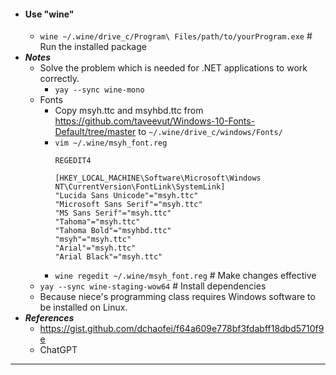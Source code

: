 - #### Use "wine"
    - `wine ~/.wine/drive_c/Program\ Files/path/to/yourProgram.exe` # Run the installed package
- ***Notes***
    - Solve the problem which is needed for .NET applications to work correctly.
        - `yay --sync wine-mono`
    - Fonts
        - Copy msyh.ttc and msyhbd.ttc from https://github.com/taveevut/Windows-10-Fonts-Default/tree/master to `~/.wine/drive_c/windows/Fonts/`
        - `vim ~/.wine/msyh_font.reg`
          ```
          REGEDIT4
          
          [HKEY_LOCAL_MACHINE\Software\Microsoft\Windows NT\CurrentVersion\FontLink\SystemLink]
          "Lucida Sans Unicode"="msyh.ttc"
          "Microsoft Sans Serif"="msyh.ttc"
          "MS Sans Serif"="msyh.ttc"
          "Tahoma"="msyh.ttc"
          "Tahoma Bold"="msyhbd.ttc"
          "msyh"="msyh.ttc"
          "Arial"="msyh.ttc"
          "Arial Black"="msyh.ttc"
          ```
        - `wine regedit ~/.wine/msyh_font.reg` # Make changes effective
    - `yay --sync wine-staging-wow64` # Install dependencies
    - Because niece's programming class requires Windows software to be installed on Linux.
- ***References***
    - https://gist.github.com/dchaofei/f64a609e778bf3fdabff18dbd5710f9e
    - ChatGPT
- ---
